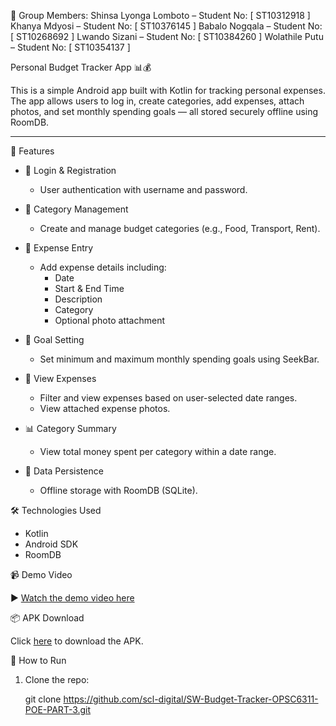 👥  Group Members: 
Shinsa Lyonga Lomboto – Student No: [ ST10312918 ]
Khanya Mdyosi  – Student No: [ ST10376145 ]
Babalo Nogqala  – Student No: [ ST10268692 ]
Lwando Sizani  – Student No: [ ST10384260 ]
Wolathile Putu  – Student No: [ ST10354137 ]


Personal Budget Tracker App 📊💰

This is a simple Android app built with Kotlin for tracking personal expenses. The app allows users to log in, create categories, add expenses, attach photos, and set monthly spending goals — all stored securely offline using RoomDB.

---

🧠 Features

- 🔐 Login & Registration
  - User authentication with username and password.

- 📁 Category Management
  - Create and manage budget categories (e.g., Food, Transport, Rent).

- 🧾 Expense Entry
  - Add expense details including:
    - Date
    - Start & End Time
    - Description
    - Category
    - Optional photo attachment

- 🎯 Goal Setting
  - Set minimum and maximum monthly spending goals using SeekBar.

- 📅 View Expenses
  - Filter and view expenses based on user-selected date ranges.
  - View attached expense photos.

- 📊 Category Summary
  - View total money spent per category within a date range.

- 💾 Data Persistence
  - Offline storage with RoomDB (SQLite).


🛠 Technologies Used

- Kotlin
- Android SDK
- RoomDB


📹 Demo Video

▶️ [Watch the demo video here]( https://www.youtube.com/watch?v=pKezALaAtew )  



📦 APK Download

Click [here](https://github.com/scl-digital/OPSC6311-Part2-Budget-Tracker/releases/tag/v1.0.0) to download the APK.

📂 How to Run

1. Clone the repo:
  
   git clone https://github.com/scl-digital/SW-Budget-Tracker-OPSC6311-POE-PART-3.git

